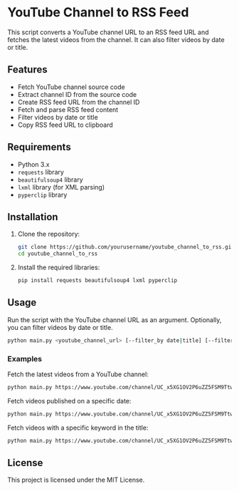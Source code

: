 # YouTube Channel to RSS Feed

This script converts a YouTube channel URL to an RSS feed URL and fetches the latest videos from the channel. It can also filter videos by date or title.

## Features

- Fetch YouTube channel source code
- Extract channel ID from the source code
- Create RSS feed URL from the channel ID
- Fetch and parse RSS feed content
- Filter videos by date or title
- Copy RSS feed URL to clipboard

## Requirements

- Python 3.x
- `requests` library
- `beautifulsoup4` library
- `lxml` library (for XML parsing)
- `pyperclip` library

## Installation

1. Clone the repository:
    ```sh
    git clone https://github.com/yourusername/youtube_channel_to_rss.git
    cd youtube_channel_to_rss
    ```

2. Install the required libraries:
    ```sh
    pip install requests beautifulsoup4 lxml pyperclip
    ```

## Usage

Run the script with the YouTube channel URL as an argument. Optionally, you can filter videos by date or title.

```sh
python main.py <youtube_channel_url> [--filter_by date|title] [--filter_value <value>]
```

### Examples

Fetch the latest videos from a YouTube channel:
```sh
python main.py https://www.youtube.com/channel/UC_x5XG1OV2P6uZZ5FSM9Ttw
```

Fetch videos published on a specific date:
```sh
python main.py https://www.youtube.com/channel/UC_x5XG1OV2P6uZZ5FSM9Ttw --filter_by date --filter_value 2023-10-01
```

Fetch videos with a specific keyword in the title:
```sh
python main.py https://www.youtube.com/channel/UC_x5XG1OV2P6uZZ5FSM9Ttw --filter_by title --filter_value "keyword"
```

## License

This project is licensed under the MIT License.
